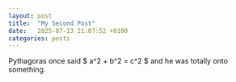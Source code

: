 ```yaml
---
layout: post
title:  "My Second Post"
date:   2025-07-13 21:07:52 +0100
categories: posts
---
```


Pythagoras once said $ a^2 + b^2 = c^2 $ and he was totally onto something.

